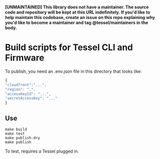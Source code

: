 **[UNMAINTAINED] This library does not have a maintainer. The source code and repository will be kept at this URL indefinitely. If you'd like to help maintain this codebase, create an issue on this repo explaining why you'd like to become a maintainer and tag @tessel/maintainers in the body.**

# Build scripts for Tessel CLI and Firmware

To publish, you need an .env.json file in this directory that looks like:

```js
{
"cloudfront":"...",
"region": ".",
"accessKeyId": "...",
"secretAccessKey": "..."
}
```

## Use

```
make build
make test
make publish-dry
make publish
```

To test, requires a Tessel plugged in.

